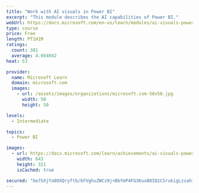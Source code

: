 ```yaml
---
title: "Work with AI visuals in Power BI"
excerpt: "This module describes the AI capabilities of Power BI."
webUrl: https://docs.microsoft.com/en-us/learn/modules/ai-visuals-power-bi/
type: course
price: Free
length: PT1H1M
ratings:
  count: 381
  average: 4.664042
heat: 53

provider:
  name: Microsoft Learn
  domain: microsoft.com
  images:
    - url: /assets/images/organizations/microsoft.com-50x50.jpg
      width: 50
      height: 50

levels:
  - Intermediate

topics:
  - Power BI

images:
  - url: https://docs.microsoft.com/learn/achievements/ai-visuals-power-bi-social.png
    width: 643
    height: 321
    isCached: true

secured: "Ge7SXjYa8OXQryftb/bFVghuZWCz9j+BbfmP4FG3KuxB8IQ1CSrukigLzsahixgxVxb/CZMkkDmquRWPRNhF2fQHsJnI9bkLAYKr5WZ8fP19JPuwdZhixG5OtCSAbYF+Or4DZcl182NmdmIDa7WUxBvkmYbtjxO1moAcANO+DVY35R1+BYRvNtp3tK0ER0qpaqWp9hmsgCD8hxYsYpuhGXfdyjaRWqFAFZxlQ9VuYdbIC98P6ENMPBvCVKoDJ7H2k/tc3GJa4eJmuauAWchyb9euDv6XnS6zXi+xxk84SgftVjMk4JTfdXjxC4nXmKcxPGBkvG9Q1PhuD7vcAubBHNftJ9RhAKcGNdl92RUIC630tvwTN0xuXeHoSnXyMP5pJUHp9SS7hCQDRwDmeuyoOELfNijlcKf62/FYMWGp4i4=;ya6LUbgwkmEAVG7VeB/Xew=="
---
```


